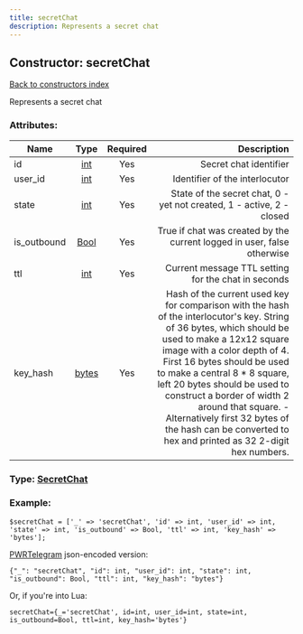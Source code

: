 ```yaml
---
title: secretChat
description: Represents a secret chat
---
```

## Constructor: secretChat  
[Back to constructors index](index.md)



Represents a secret chat

### Attributes:

| Name     |    Type       | Required | Description |
|----------|:-------------:|:--------:|------------:|
|id|[int](../types/int.md) | Yes|Secret chat identifier|
|user\_id|[int](../types/int.md) | Yes|Identifier of the interlocutor|
|state|[int](../types/int.md) | Yes|State of the secret chat, 0 - yet not created, 1 - active, 2 - closed|
|is\_outbound|[Bool](../types/Bool.md) | Yes|True if chat was created by the current logged in user, false otherwise|
|ttl|[int](../types/int.md) | Yes|Current message TTL setting for the chat in seconds|
|key\_hash|[bytes](../types/bytes.md) | Yes|Hash of the current used key for comparison with the hash of the interlocutor's key. String of 36 bytes, which should be used to make a 12x12 square image with a color depth of 4. First 16 bytes should be used to make a central 8 * 8 square, left 20 bytes should be used to construct a border of width 2 around that square. -Alternatively first 32 bytes of the hash can be converted to hex and printed as 32 2-digit hex numbers.|



### Type: [SecretChat](../types/SecretChat.md)


### Example:

```
$secretChat = ['_' => 'secretChat', 'id' => int, 'user_id' => int, 'state' => int, 'is_outbound' => Bool, 'ttl' => int, 'key_hash' => 'bytes'];
```  

[PWRTelegram](https://pwrtelegram.xyz) json-encoded version:

```
{"_": "secretChat", "id": int, "user_id": int, "state": int, "is_outbound": Bool, "ttl": int, "key_hash": "bytes"}
```


Or, if you're into Lua:  


```
secretChat={_='secretChat', id=int, user_id=int, state=int, is_outbound=Bool, ttl=int, key_hash='bytes'}

```


